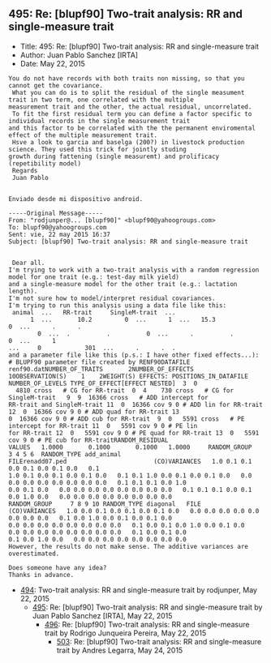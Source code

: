 ## 495: Re: [blupf90] Two-trait analysis: RR and single-measure trait

- Title: 495: Re: [blupf90] Two-trait analysis: RR and single-measure trait
- Author: Juan Pablo Sanchez [IRTA]
- Date: May 22, 2015

```
You do not have records with both traits non missing, so that you cannot get the covariance.
 What you can do is to split the residual of the single measument trait in two term, one correlated with the multiple
measurement trait and the other, the actual residual, uncorrelated.
 To fit the first residual term you can define a factor specific to individual records in the single measurement trait
and this factor to be correlated with the the permanent enviromental effect of the multiple measurement trait.
 Hsve a look to garcia and baselga (200?) in livestock production science. They used this trick for jointly studing
growth during fattening (single measuremt) and prolificacy (repetibility model)
 Regards
 Juan Pablo


Enviado desde mi dispositivo android.

-----Original Message-----
From: "rodjunper@... [blupf90]" <blupf90@yahoogroups.com>
To: blupf90@yahoogroups.com
Sent: vie, 22 may 2015 16:37
Subject: [blupf90] Two-trait analysis: RR and single-measure trait


 Dear all.
I'm trying to work with a two-trait analysis with a random regression model for one trait (e.g.: test-day milk yield)
and a single-measure model for the other trait (e.g.: lactation length).
I'm not sure how to model/interpret residual covariances.
I'm trying to run this analysis using a data file like this:
 animal  ...   RR-trait     SingleM-trait  ...
      1  ...	   10.2 		0  ...	    1  ...	 15.3		      0  ...	  .		 .     
	    0  ...	.	       .		  0  ...      . 	     .			0  ...	    1 
...	    0		     301  ...	   .	  .	 .
and a parameter file like this (p.s.: I have other fixed effects...):
# BLUPF90 parameter file created by RENF90DATAFILE renf90.datNUMBER_OF_TRAITS		2NUMBER_OF_EFFECTS	    
10OBSERVATION(S)    1	 2WEIGHT(S) EFFECTS: POSITIONS_IN_DATAFILE NUMBER_OF_LEVELS TYPE_OF_EFFECT[EFFECT NESTED]  3  0
  4810 cross   # CG for RR-trait  0  4	  730 cross   # CG for SingleM-trait   9  9  16366 cross   # ADD intercept for
RR-trait and SingleM-trait 11  0  16366 cov 9 0 # ADD lin for RR-trait 12  0  16366 cov 9 0 # ADD quad for RR-trait 13 
0  16366 cov 9 0 # ADD cub for RR-trait  9  0	5591 cross   # PE intercept for RR-trait 11  0	 5591 cov 9 0 # PE lin
for RR-trait 12  0   5591 cov 9 0 # PE quad for RR-trait 13  0	 5591 cov 9 0 # PE cub for RR-traitRANDOM_RESIDUAL
VALUES	 1.0000       0.1000	   0.1000	1.0000	   RANDOM_GROUP    3 4 5 6  RANDOM_TYPE add_animal
FILErenadd07.ped						(CO)VARIANCES	1.0 0.1 0.1 0.0 0.1 0.0 0.1 0.0   0.1
1.0 0.1 0.0 0.1 0.0 0.1 0.0   0.1 0.1 1.0 0.0 0.1 0.0 0.1 0.0	0.0 0.0 0.0 0.0 0.0 0.0 0.0 0.0   0.1 0.1 0.1 0.0 1.0
0.0 0.1 0.0   0.0 0.0 0.0 0.0 0.0 0.0 0.0 0.0	0.1 0.1 0.1 0.0 0.1 0.0 1.0 0.0   0.0 0.0 0.0 0.0 0.0 0.0 0.0 0.0   
RANDOM_GROUP	 7 8 9 10 RANDOM_TYPE diagonal	 FILE								
(CO)VARIANCES	1.0 0.0 0.1 0.0 0.1 0.0 0.1 0.0   0.0 0.0 0.0 0.0 0.0 0.0 0.0 0.0   0.1 0.0 1.0 0.0 0.1 0.0 0.1 0.0  
0.0 0.0 0.0 0.0 0.0 0.0 0.0 0.0   0.1 0.0 0.1 0.0 1.0 0.0 0.1 0.0   0.0 0.0 0.0 0.0 0.0 0.0 0.0 0.0   0.1 0.0 0.1 0.0
0.1 0.0 1.0 0.0   0.0 0.0 0.0 0.0 0.0 0.0 0.0 0.0
However, the results do not make sense. The additive variances are overestimated.

Does someone have any idea?
Thanks in advance.
```

- [494](0494.md): Two-trait analysis: RR and single-measure trait by rodjunper, May 22, 2015
    - [495](0495.md): Re: [blupf90] Two-trait analysis: RR and single-measure trait by Juan Pablo Sanchez [IRTA], May 22, 2015
        - [496](0496.md): Re: [blupf90] Two-trait analysis: RR and single-measure trait by Rodrigo Junqueira Pereira, May 22, 2015
            - [503](0503.md): Re: [blupf90] Two-trait analysis: RR and single-measure trait by Andres Legarra, May 24, 2015

